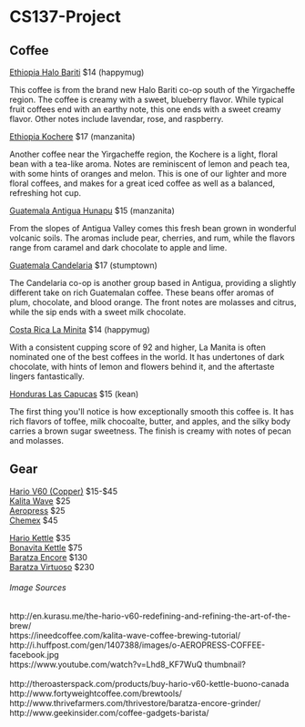 # CS137-Project

<h2>Coffee</h2>

<a href="ethiopiahb.jpg">Ethiopia Halo Bariti</a> $14 (happymug)
  <p>This coffee is from the brand new Halo Bariti co-op south of the Yirgacheffe region. The coffee is creamy with a sweet, blueberry flavor. While typical fruit coffees end with an earthy note, this one ends with a sweet creamy flavor. Other notes include lavendar, rose, and raspberry.</p>
<a href="ethiopiak.jpeg">Ethiopia Kochere</a> $17 (manzanita)
  <p>Another coffee near the Yirgacheffe region, the Kochere is a light, floral bean with a tea-like aroma. Notes are reminiscent of lemon and peach tea, with some hints of oranges and melon. This is one of our lighter and more floral coffees, and makes for a great iced coffee as well as a balanced, refreshing hot cup.</p>
<a href="guatemalaah.jpg">Guatemala Antigua Hunapu</a> $15 (manzanita)
  <p>From the slopes of Antigua Valley comes this fresh bean grown in wonderful volcanic soils. The aromas include pear, cherries, and rum, while the flavors range from caramel and dark chocolate to apple and lime. </p>
<a href="guatemalac.jpg">Guatemala Candelaria</a> $17 (stumptown)
  <p>The Candelaria co-op is another group based in Antigua, providing a slightly different take on rich Guatemalan coffee. These beans offer aromas of plum, chocolate, and blood orange. The front notes are molasses and citrus, while the sip ends with a sweet milk chocolate.</p>
<a href="costaricalm.jpg">Costa Rica La Minita</a> $14 (happymug)
  <p>With a consistent cupping score of 92 and higher, La Manita is often nominated one of the best coffees in the world. It has undertones of dark chocolate, with hints of lemon and flowers behind it, and the aftertaste lingers fantastically.</p>
<a href="hunduraslc.jpg">Honduras Las Capucas</a> $15 (kean)
  <p>The first thing you'll notice is how exceptionally smooth this coffee is. It has rich flavors of toffee, milk chocoalte, butter, and apples, and the silky body carries a brown sugar sweetness. The finish is creamy with notes of pecan and molasses.</p>

<h2>Gear</h2>
<a href="v60copper.jpg">Hario V60 (Copper)</a> $15-$45</br>
<a href="kalita.jpg">Kalita Wave</a> $25</br>
<a href="aeropress.jpg">Aeropress</a> $25</br>
<a href="chemex.jpg">Chemex</a> $45</br>

<a href="hariokettle.jpg">Hario Kettle</a> $35</br>
<a href="bonavita.jpg">Bonavita Kettle</a> $75</br>
<a href="encore.jpg">Baratza Encore</a> $130</br>
<a href="virtuoso.jpg">Baratza Virtuoso</a> $230</br>

<h6>Image Sources</h6>
http://en.kurasu.me/the-hario-v60-redefining-and-refining-the-art-of-the-brew/</br>
https://ineedcoffee.com/kalita-wave-coffee-brewing-tutorial/</br>
http://i.huffpost.com/gen/1407388/images/o-AEROPRESS-COFFEE-facebook.jpg</br>
https://www.youtube.com/watch?v=Lhd8_KF7WuQ thumbnail?</br>
</br>
http://theroasterspack.com/products/buy-hario-v60-kettle-buono-canada</br>
http://www.fortyweightcoffee.com/brewtools/</br>
http://www.thrivefarmers.com/thrivestore/baratza-encore-grinder/</br>
http://www.geekinsider.com/coffee-gadgets-barista/</br>
